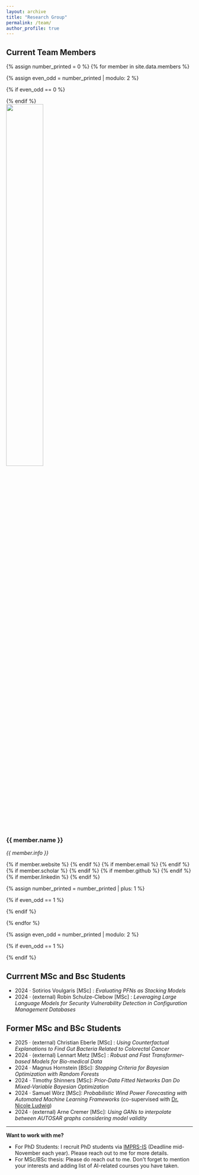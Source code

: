 ```yaml
---
layout: archive
title: "Research Group"
permalink: /team/
author_profile: true
---
```


## Current Team Members

<div>
{% assign number_printed = 0 %}
{% for member in site.data.members %}

{% assign even_odd = number_printed | modulo: 2 %}

{% if even_odd == 0 %}
<!-- Start a new row for every two members -->
<div class="row">
{% endif %}

<!-- Set each member to take up half of the row -->
<div class="col-sm-6">
<img src="{{ site.url }}{{ site.baseurl }}/images/profile_pictures/{{ member.avatar }}" width="50%" style="max-width:200px"/>
</div>

<div class="social-icons">
<h3>{{ member.name }}</h3>
<i>{{ member.info }}<br></i>

{% if member.website %}<a href="{{ member.website }}" target="_blank"><i class="fas fa-fw fa-home"></i></a> {% endif %}
{% if member.email %}<a href="mailto:{{ member.email }}" target="_blank"><i class="fas fa-fw fa-envelope"></i></a> {% endif %}
{% if member.scholar %} <a href="{{ member.scholar }}" target="_blank"><i class="fas fa-fw fa-graduation-cap"></i></a> {% endif %}
{% if member.github %} <a href="{{ member.github }}" target="_blank"><i class="fab fa-fw fa-github"></i></a> {% endif %}
{% if member.linkedin %} <a href="{{ member.linkedin }}" target="_blank"><i class="fab fa-fw fa-linkedin"></i></a> {% endif %}

</div>
<!-- </div> -->

{% assign number_printed = number_printed | plus: 1 %}

{% if even_odd == 1 %}
<!-- Close the row after two members -->
</div>
{% endif %}

{% endfor %}

{% assign even_odd = number_printed | modulo: 2 %}

{% if even_odd == 1 %}
<!-- Close any open row if there's an odd number of members -->
</div>
{% endif %}

</div>

## Currrent MSc and Bsc Students

  * 2024 · Sotirios Voulgaris [MSc] : *Evaluating PFNs as Stacking Models*
  * 2024 · (external) Robin Schulze-Clebow [MSc] : *Leveraging Large Language Models for Security Vulnerability Detection in Configuration Management Databases*

## Former MSc and BSc Students

 * 2025 · (external) Christian Eberle [MSc] : *Using Counterfactual Explanations to Find Gut Bacteria Related to Colorectal Cancer*
 * 2024 · (external) Lennart Metz [MSc] : *Robust and Fast Transformer-based Models for Bio-medical Data*
 * 2024 · Magnus Hornstein [BSc]: *Stopping Criteria for Bayesian Optimization with Random Forests*
 * 2024 · Timothy Shinners [MSc]: *Prior-Data Fitted Networks Dan Do Mixed-Variable Bayesian Optimization*
 * 2024 · Samuel Wörz [MSc]: *Probabilistic Wind Power Forecasting with Automated Machine Learning Frameworks* (co-supervised with [Dr. Nicole Ludwig](https://www.mlsustainableenergy.com/de/))
 * 2024 · (external) Arne Cremer [MSc]: *Using GANs to interpolate between AUTOSAR graphs considering model validity*

--- 

**Want to work with me?**
  * For PhD Students: I recruit PhD students via [IMPRS-IS](https://imprs.is.mpg.de/) (Deadline mid-November each year). Please reach out to me for more details.
  * For MSc/BSc thesis: Please do reach out to me. Don't forget to mention your interests and adding list of AI-related courses you have taken.

